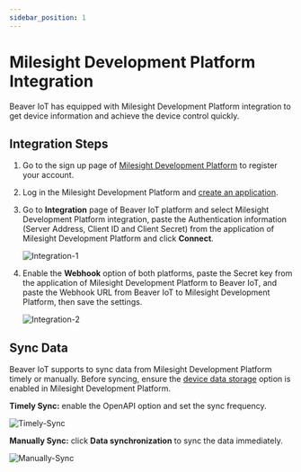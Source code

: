 ```yaml
---
sidebar_position: 1
---
```


# Milesight Development Platform Integration

Beaver IoT has equipped with Milesight Development Platform integration to get device information and achieve the device control quickly.

## Integration Steps

1. Go to the sign up page of [Milesight Development Platform](https://account.milesight.com/register) to register your account. 

2. Log in the Milesight Development Platform and [create an application](https://www.milesight.com/docs/en/development-platform/user-guide/create-an-application.html). 

3. Go to **Integration** page of Beaver IoT platform and select Milesight Development Platform integration, paste the Authentication information (Server Address, Client ID and Client Secret) from the application of Milesight Development Platform and click **Connect**.

   ![Integration-1](/img/en/integration-1.png)

4. Enable the **Webhook** option of both platforms, paste the Secret key from the application of Milesight Development Platform to Beaver IoT, and paste the Webhook URL from Beaver IoT to Milesight Development Platform, then save the settings.

   ![Integration-2](/img/en/integration-2.png)

## Sync Data

Beaver IoT supports to sync data from Milesight Development Platform timely or manually. Before syncing, ensure the [device data storage](https://www.milesight.com/docs/en/development-platform/user-guide/data-storage-setting.html) option is enabled in Milesight Development Platform.

**Timely Sync:** enable the OpenAPI option and set the sync frequency.

![Timely-Sync](/img/timely-sync-data.png)

**Manually Sync:** click **Data synchronization** to sync the data immediately.

![Manually-Sync](/img/manually-sync-data.png)
